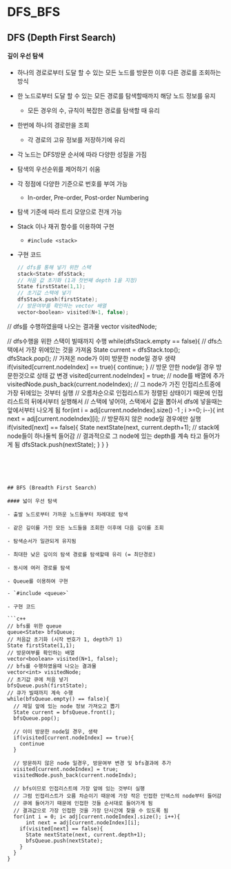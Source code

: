 # DFS_BFS



## DFS (Depth First Search)

#### 깊이 우선 탐색

- 하나의 경로로부터 도달 할 수 있는 모든 노드를 방문한 이후 다른 경로를 조회하는 방식

- 한 노드로부터 도달 할 수 있는 모든 경로를 탐색할때까지 해당 노드 정보를 유지

  - 모든 경우의 수, 규칙이 복잡한 경로를 탐색할 때 유리

- 한번에 하나의 경로만을 조회

  - 각 경로의 고유 정보를 저장하기에 유리

- 각 노드는 DFS방문 순서에 따라 다양한 성질을 가짐

- 탐색의 우선순위를 제어하기 쉬움

- 각 정점에 다양한 기준으로 번호를 부여 가능

  - In-order, Pre-order, Post-order Numbering

- 탐색 기준에 따라 트리 모양으로 전개 가능

- Stack 이나 재귀 함수를 이용하여 구현

  - `#include <stack>`

- 구현 코드

  ```c++
  // dfs를 통해 넣기 위한 스택
  stack<State> dfsStack;
  // 처음 값 초기화 (1과 첫번째 depth 1을 지정)
  State firstState(1,1);
  // 초기값 스택에 넣기
  dfsStack.push(firstState);
  // 방문여부를 확인하는 vector 배열
  vector<boolean> visited(N+1, false);
// dfs를 수행하였을때 나오는 결과물
  vector<int> visitedNode;

  // dfs수행을 위한 스택이 빌때까지 수행
  while(dfsStack.empty == false){
    // dfs스택에서 가장 위에있는 것을 가져옴
    State current = dfsStack.top();
  	dfsStack.pop();
    // 가져온 node가 이미 방문한 node일 경우 생략
    if(visited[current.nodeIndex] == true){
      continue;
    }
    // 방문 안한 node일 경우 방문한것으로 상태 값 변경
    visited[current.nodeIndex] = true;
    // node를 배열에 추가
    visitedNode.push_back(current.nodeIndex);
    // 그 node가 가진 인접리스트중에 가장 뒤에있는 것부터 실행
    // 오름차순으로 인접리스트가 정렬된 상태이기 때문에 인접리스트의 뒤에서부터 실행해서 
    // 스택에 넣어야, 스택에서 값을 뽑아서 dfs에 넣을때는 앞에서부터 나오게 됨
    for(int i = adj[current.nodeIndex].size() -1 ; i >=0; i--){
      int next = adj[current.nodeIndex][i];
      // 방문하지 않은 node일 경우에만 실행
      if(visited[next] == false){
        State nextState(next, current.depth+1);
        // stack에 node들이 하나둘씩 들어감
        // 결과적으로 그 node에 있는 depth를 계속 타고 들어가게 됨
        dfsStack.push(nextState);
      }
    }
  }
  ```
  
  
  
  

## BFS (Breadth First Search)

#### 넓이 우선 탐색

- 출발 노드로부터 가까운 노드들부터 차례대로 탐색

- 같은 깊이를 가진 모든 노드들을 조회한 이후에 다음 깊이를 조회

- 탐색순서가 일관되게 유지됨

- 최대한 낮은 깊이의 탐색 경로를 탐색할때 유리 (= 최단경로)

- 동시에 여러 경로를 탐색

- Queue를 이용하여 구현

  - `#include <queue>`

- 구현 코드

  ```c++
  // bfs를 위한 queue
  queue<State> bfsQueue;
// 처음값 초기화 (시작 번호가 1, depth가 1)
  State firstState(1,1);
// 방문여부를 확인하는 배열
  vector<boolean> visited(N+1, false);
  // bfs를 수행하였을때 나오는 결과물
  vector<int> visitedNode;
  // 초기값 큐에 처음 넣기
  bfsQueue.push(firstState);
  // 큐가 빌때까지 계속 수행
  while(bfsQueue.empty() == false){
    // 제일 앞에 있는 node 정보 가져오고 뽑기
    State current = bfsQueue.front();
    bfsQueue.pop();
    
    // 이미 방문한 node일 경우, 생략
    if(visited[current.nodeIndex] == true){
      continue
    }
    
    // 방문하지 않은 node 일경우, 방문여부 변경 및 bfs결과에 추가
    visited[current.nodeIndex] = true;
    visitedNode.push_back(current.nodeIndx);
    
    // bfs이므로 인접리스트에 가장 앞에 있는 것부터 실행
    // 그럼 인접리스트가 오름 차순이기 때문에 가장 작은 인접한 인덱스의 node부터 들어감
    // 큐에 들어가기 때문에 인접한 것들 순서대로 들어가게 됨
    // 결과값으로 가장 인접한 것을 가장 단시간에 찾을 수 있도록 됨
    for(int i = 0; i< adj[current.nodeIndex].size(); i++){
  		int next = adj[current.nodeIndex][i];
      if(visited[next] == false){
        State nextState(next, current.depth+1);
        bfsQueue.push(nextState);
      }
    }
  }
  ```
  

